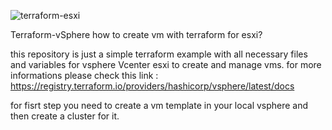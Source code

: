 ![terraform-esxi](https://github.com/arianjiujitsu/terraform-esxi/assets/150133638/50923579-9603-47bb-87f5-751943294518)

Terraform-vSphere
how to create vm with terraform for esxi?

this repository is just a simple terraform example with all necessary files and variables for vsphere Vcenter esxi to create and manage vms.
for more informations please check this link : https://registry.terraform.io/providers/hashicorp/vsphere/latest/docs


for fisrt step you need to create a vm template in your local vsphere and then create a cluster for it.
